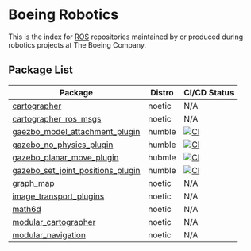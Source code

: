 # Boeing Robotics

This is the index for [ROS](https://www.ros.org/) repositories maintained by or produced during robotics projects at The Boeing Company. 

## Package List

| Package                                                                                          | Distro | CI/CD Status                                                                                                                                                                                      |
| ------------------------------------------------------------------------------------------------ | ------ | ------------------------------------------------------------------------------------------------------------------------------------------------------------------------------------------------- |
| [cartographer](https://github.com/Boeing/cartographer)                                           | noetic | N/A                                                                                                                                                                                               |
| [cartographer_ros_msgs](https://github.com/Boeing/cartographer_ros_msgs)                         | noetic | N/A                                                                                                                                                                                               |
| [gaezbo_model_attachment_plugin](https://github.com/Boeing/gazebo_model_attachment_plugin)       | humble | [![CI](https://github.com/Boeing/gazebo_model_attachment_plugin/actions/workflows/main.yml/badge.svg)](https://github.com/Boeing/gazebo_model_attachment_plugin/actions/workflows/main.yml)       |
| [gazebo_no_physics_plugin](https://github.com/Boeing/gazebo_no_physics_plugin)                   | humble | [![CI](https://github.com/Boeing/gazebo_no_physics_plugin/actions/workflows/main.yml/badge.svg)](https://github.com/Boeing/gazebo_no_physics_plugin/actions/workflows/main.yml)                   |
| [gazebo_planar_move_plugin](https://github.com/Boeing/gazebo_planar_move_plugin)                 | hubmle | [![CI](https://github.com/Boeing/gazebo_planar_move_plugin/actions/workflows/main.yml/badge.svg)](https://github.com/Boeing/gazebo_planar_move_plugin/actions/workflows/main.yml)                 |
| [gazebo_set_joint_positions_plugin](https://github.com/Boeing/gazebo_set_joint_positions_plugin) | humble | [![CI](https://github.com/Boeing/gazebo_set_joint_positions_plugin/actions/workflows/main.yml/badge.svg)](https://github.com/Boeing/gazebo_set_joint_positions_plugin/actions/workflows/main.yml) |
| [graph_map](https://github.com/Boeing/graph_map)                                                 | noetic | N/A                                                                                                                                                                                               |
| [image_transport_plugins](https://github.com/Boeing/image_transport_plugins)                     | noetic | N/A                                                                                                                                                                                               |
| [math6d](https://github.com/Boeing/math6d)                                                       | noetic | N/A                                                                                                                                                                                               |
| [modular_cartographer](https://github.com/Boeing/modular_cartographer)                           | noetic | N/A                                                                                                                                                                                               |
| [modular_navigation](https://github.com/Boeing/modular_navigation)                               | noetic | N/A                                                                                                                                                                                               |
